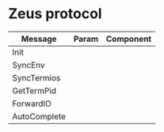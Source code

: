 # Zeus protocol

| **Message** | **Param** | **Component** |
| ----------- | --------- | ------------- |
| Init | | |
| SyncEnv | | |
| SyncTermios | | |
| GetTermPid | | |
| ForwardIO | | |
| AutoComplete | | |

